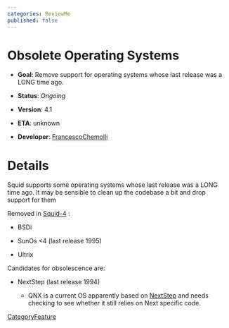 ```yaml
---
categories: ReviewMe
published: false
---
```

# Obsolete Operating Systems

  - **Goal**: Remove support for operating systems whose last release
    was a LONG time ago.

  - **Status**: *Ongoing*

  - **Version**: 4.1

  - **ETA**: unknown

  - **Developer**:
    [FrancescoChemolli](/FrancescoChemolli)

# Details

Squid supports some operating systems whose last release was a LONG time
ago. It may be sensible to clean up the codebase a bit and drop support
for them

Removed in
[Squid-4](/Releases/Squid-4)
:

  - BSDi

  - SunOs \<4 (last release 1995)

  - Ultrix

Candidates for obsolescence are:

  - NextStep (last release 1994)
    
      - QNX is a current OS apparently based on
        [NextStep](/NextStep)
        and needs checking to see whether it still relies on Next
        specific code.

[CategoryFeature](/CategoryFeature)
